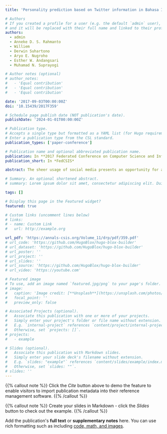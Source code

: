 ```yaml
---
title: 'Personality prediction based on Twitter information in Bahasa Indonesia'

# Authors
# If you created a profile for a user (e.g. the default `admin` user), write the username (folder name) here
# and it will be replaced with their full name and linked to their profile.
authors:
  - admin
  - Anneke D. S. Rahmanto
  - Williem
  - Derwin Suhartono
  - Aryo E. Nugroho
  - Esther W. Andangsari
  - Muhamad N. Suprayogi

# Author notes (optional)
# author_notes:
#   - 'Equal contribution'
#   - 'Equal contribution'
#   - 'Equal contribution'

date: '2017-09-03T00:00:00Z'
doi: '10.15439/2017F359'

# Schedule page publish date (NOT publication's date).
publishDate: '2024-01-01T00:00:00Z'

# Publication type.
# Accepts a single type but formatted as a YAML list (for Hugo requirements).
# Enter a publication type from the CSL standard.
publication_types: ['paper-conference']

# Publication name and optional abbreviated publication name.
publication: In **2017 Federated Conference on Computer Science and Information Systems**
publication_short: In *FedCSIS*

abstract: The sheer usage of social media presents an opportunity for an automated analysis of a social media user based on his/her information, activities, or status updates. This opportunity is due to the abundant amount of information shared by the user. This fact is especially true for countries with high number of active social media users such as Indonesia. Extraction of information from social media can yield insightful results if done correctly. Recent studies have managed to leverage associations between language and personality and build a personality prediction system based on those associations. The current study attempts to build a personality prediction system based on a Twitter user’s information for Bahasa Indonesia, the native language of Indonesia. The personality prediction system is built on Support Vector Machine and XGBoost trained with 329 instances (users). Evaluation results using 10-fold cross validation shows that the system managed to reach highest average accuracy of 76.2310% with Support Vector Machine and 97.9962% with XGBoost.

# Summary. An optional shortened abstract.
# summary: Lorem ipsum dolor sit amet, consectetur adipiscing elit. Duis posuere tellus ac convallis placerat. Proin tincidunt magna sed ex sollicitudin condimentum.

tags: []

# Display this page in the Featured widget?
featured: true

# Custom links (uncomment lines below)
# links:
# - name: Custom Link
#   url: http://example.org

url_pdf: 'https://annals-csis.org/Volume_11/drp/pdf/359.pdf'
# url_code: 'https://github.com/HugoBlox/hugo-blox-builder'
# url_dataset: 'https://github.com/HugoBlox/hugo-blox-builder'
# url_poster: ''
# url_project: ''
# url_slides: ''
# url_source: 'https://github.com/HugoBlox/hugo-blox-builder'
# url_video: 'https://youtube.com'

# Featured image
# To use, add an image named `featured.jpg/png` to your page's folder.
# image:
#   caption: 'Image credit: [**Unsplash**](https://unsplash.com/photos/pLCdAaMFLTE)'
#   focal_point: ''
#   preview_only: false

# Associated Projects (optional).
#   Associate this publication with one or more of your projects.
#   Simply enter your project's folder or file name without extension.
#   E.g. `internal-project` references `content/project/internal-project/index.md`.
#   Otherwise, set `projects: []`.
# projects:
#   - example

# Slides (optional).
#   Associate this publication with Markdown slides.
#   Simply enter your slide deck's filename without extension.
#   E.g. `slides: "example"` references `content/slides/example/index.md`.
#   Otherwise, set `slides: ""`.
# slides: ''
---
```


{{% callout note %}}
Click the _Cite_ button above to demo the feature to enable visitors to import publication metadata into their reference management software.
{{% /callout %}}

{{% callout note %}}
Create your slides in Markdown - click the _Slides_ button to check out the example.
{{% /callout %}}

Add the publication's **full text** or **supplementary notes** here. You can use rich formatting such as including [code, math, and images](https://docs.hugoblox.com/content/writing-markdown-latex/).
